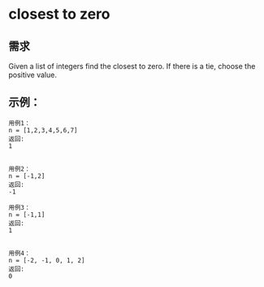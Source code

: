 # closest to zero

## 需求

Given a list of integers find the closest to zero.
If there is a tie, choose the positive value.

## **示例：**

```
用例1：
n = [1,2,3,4,5,6,7]
返回:
1


用例2：
n = [-1,2]
返回:
-1

用例3：
n = [-1,1]
返回:
1


用例4：
n = [-2, -1, 0, 1, 2]
返回:
0

```



